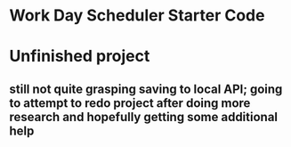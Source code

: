 # Work Day Scheduler Starter Code

# Unfinished project
## still not quite grasping saving to local API; going to attempt to redo project after doing more research and hopefully getting some additional help